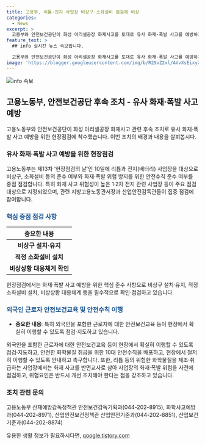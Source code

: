 ```yaml
---
title: 고용부, 리튬·전지 사업장 비상구·소화설비 점검에 비상
categories:
  - News
excerpt: >
  고용부와 안전보건공단이 화성 아리셀공장 화재사고를 토대로 유사 화재·폭발 사고를 예방하기 위해 리튬과 전지(배터리) 사업장을 중점으로 현장점검에 착수한다. 이번 조치에서는 비상구, 소화설비 등의 준수 여부와 안전수칙 준수 여부를 중점으로 확인하며, 외국인을 포함한 근로자에 대한 안전보건교육을 강화하고, 안전수칙 이행을 촉구한다. 이에 대한 자세한 내용은 아래 문의처를 통해 확인할 수 있다. (전화번호 및 출처 표기)
feature_text: >
  ## info 실시간 뉴스 속보입니다.

  고용부와 안전보건공단이 화성 아리셀공장 화재사고를 토대로 유사 화재·폭발 사고를 예방하기 위해 리튬과 전지(배터리) 사업장을 중점으로 현장점검에 착수한다. 이번 조치에서는 비상구, 소화설비 등의 준수 여부와 안전수칙 준수 여부를 중점으로 확인하며, 외국인을 포함한 근로자에 대한 안전보건교육을 강화하고, 안전수칙 이행을 촉구한다. 이에 대한 자세한 내용은 아래 문의처를 통해 확인할 수 있다. (전화번호 및 출처 표기)
image: 'https://blogger.googleusercontent.com/img/b/R29vZ2xl/AVvXsEixyZcFfHzMRdzZMjFBmAUKJYCLCGyLL1o632UiGVXcaFdKo_bkvkuCioo0uUKlGfBVcT3P84aROyZIXSBEx3Aw5nCQ3pTgDom1WDC4m8eifvWiAmWEEVb4x6G_l8C0QH225ldMjyaFvpxGEBGNO37VmDTDMHGhJPq73UglMfDca1-0aw/s1600/blogspot.png'
---
```


<p><img src="https://blogger.googleusercontent.com/img/b/R29vZ2xl/AVvXsEixyZcFfHzMRdzZMjFBmAUKJYCLCGyLL1o632UiGVXcaFdKo_bkvkuCioo0uUKlGfBVcT3P84aROyZIXSBEx3Aw5nCQ3pTgDom1WDC4m8eifvWiAmWEEVb4x6G_l8C0QH225ldMjyaFvpxGEBGNO37VmDTDMHGhJPq73UglMfDca1-0aw/s1600/blogspot.png" alt="info 속보" /></p>

<h2 data-ke-size="size26">고용노동부, 안전보건공단 후속 조치 - 유사 화재·폭발 사고 예방</h2>

<p data-ke-size="size16">고용노동부와 안전보건공단이 화성 아리셀공장 화재사고 관련 후속 조치로 유사 화재·폭발 사고 예방을 위한 현장점검에 착수했습니다. 이번 조치의 배경과 내용을 살펴봅시다.</p>

<h3>유사 화재·폭발 사고 예방을 위한 현장점검</h3>

<p data-ke-size="size16">고용노동부는 제13차 ‘현장점검의 날’인 10일에 리튬과 전지(배터리) 사업장을 대상으로 비상구, 소화설비 등의 준수 여부와 화재·폭발 위험 방지를 위한 안전수칙 준수 여부를 중점 점검합니다. 특히 화재 사고 위험성이 높은 1·2차 전지 관련 사업장 등이 주요 점검 대상으로 지정되었으며, 관련 지방고용노동관서장과 산업안전감독관들이 집중 점검에 참여합니다.</p>

<h3><b><span style="color: #1a5490;">핵심 중점 점검 사항</span></b></h3>

<table>
<thead>
<tr>
<th scope="col"><b>중요한 내용</b></th>
</tr>
</thead>
<tbody>
<tr>
<td style="text-align: center; height: 17px;"><b>비상구 설치·유지</b></td>
</tr>
<tr>
<td style="text-align: center; height: 17px;"><b>적정 소화설비 설치</b></td>
</tr>
<tr>
<td style="text-align: center; height: 17px;"><b>비상상황 대응체계 확인</b></td>
</tr>
</tbody>
</table>

<p data-ke-size="size16">현장점검에서는 화재·폭발 사고 예방을 위한 핵심 준수 사항으로 비상구 설치·유지, 적정 소화설비 설치, 비상상황 대응체계 등을 필수적으로 확인·점검하고 있습니다.</p>

<h3><b><span style="color: #1a5490;">외국인 근로자 안전보건교육 및 안전수칙 이행</span></b></h3>

<ul>
<li><b>중요한 내용</b>: 특히 외국인을 포함한 근로자에 대한 안전보건교육 등이 현장에서 확실히 이행할 수 있도록 점검·지도하고 있습니다.</li>
</ul>

<p data-ke-size="size16">외국인을 포함한 근로자에 대한 안전보건교육 등이 현장에서 확실히 이행할 수 있도록 점검·지도하고, 안전한 화학물질 취급을 위한 10대 안전수칙을 배포하고, 현장에서 철저히 이행할 수 있도록 안내하고 촉구합니다. 또한, 리튬 등의 위험한 화학물질을 제조·취급하는 사업장에서는 화재 사고를 반면교사로 삼아 사업장의 화재·폭발 위험을 사전에 점검하고, 위험요인은 반드시 개선 조치해야 한다는 점을 강조하고 있습니다.</p>

<h3>조치 관련 문의</h3>

<p data-ke-size="size16">고용노동부 산재예방감독정책관 안전보건감독기획과(044-202-8915), 화학사고예방과(044-202-8971), 산업안전보건정책관 산업안전기준과(044-202-8851), 산업보건기준과(044-202-8874)</p>

<p data-ke-size="size16"></p>
유용한 생활 정보가 필요하시다면, <a href="https://qoogle.tistory.com" rel="dofollow">qoogle.tistory.com</a>


